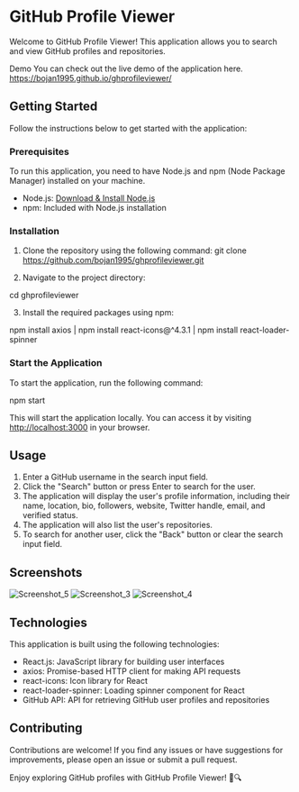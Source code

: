# GitHub Profile Viewer

Welcome to GitHub Profile Viewer! This application allows you to search and view GitHub profiles and repositories.

Demo
You can check out the live demo of the application here.  https://bojan1995.github.io/ghprofileviewer/

## Getting Started

Follow the instructions below to get started with the application:

### Prerequisites

To run this application, you need to have Node.js and npm (Node Package Manager) installed on your machine.

- Node.js: [Download & Install Node.js](https://nodejs.org/)
- npm: Included with Node.js installation

### Installation

1. Clone the repository using the following command:
  git clone https://github.com/bojan1995/ghprofileviewer.git
  

2. Navigate to the project directory:

  cd ghprofileviewer


3. Install the required packages using npm:

  npm install axios  |
   npm install react-icons@^4.3.1 |
   npm install react-loader-spinner


### Start the Application

To start the application, run the following command:

  npm start


This will start the application locally. You can access it by visiting [http://localhost:3000](http://localhost:3000) in your browser.

## Usage

1. Enter a GitHub username in the search input field.
2. Click the "Search" button or press Enter to search for the user.
3. The application will display the user's profile information, including their name, location, bio, followers, website, Twitter handle, email, and verified status.
4. The application will also list the user's repositories.
5. To search for another user, click the "Back" button or clear the search input field.

## Screenshots
![Screenshot_5](https://github.com/bojan1995/ghprofileviewer/assets/37152424/90dc6d59-cd99-4fd6-b68d-e7626cda3791)
![Screenshot_3](https://github.com/bojan1995/ghprofileviewer/assets/37152424/f8cac44c-e8cc-441f-86f5-400b69785b0e)
![Screenshot_4](https://github.com/bojan1995/ghprofileviewer/assets/37152424/b492d930-4b95-4306-8ca3-adb8b0f85a74)



## Technologies

This application is built using the following technologies:

- React.js: JavaScript library for building user interfaces
- axios: Promise-based HTTP client for making API requests
- react-icons: Icon library for React
- react-loader-spinner: Loading spinner component for React
- GitHub API: API for retrieving GitHub user profiles and repositories



## Contributing

Contributions are welcome! If you find any issues or have suggestions for improvements, please open an issue or submit a pull request.



Enjoy exploring GitHub profiles with GitHub Profile Viewer! 🚀🔍


